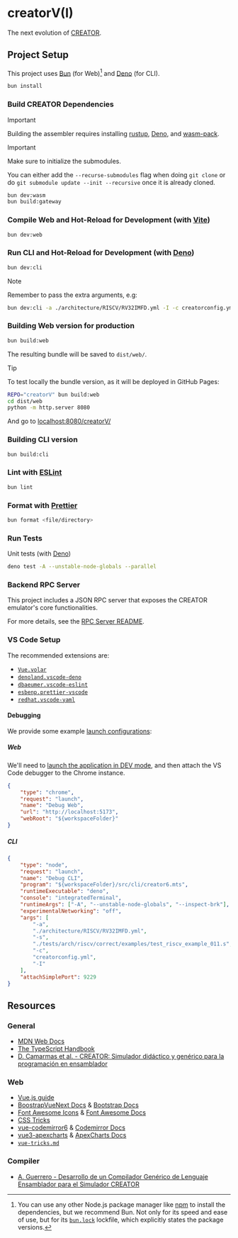 # creatorV(I)

The next evolution of [CREATOR](https://github.com/creatorsim/creator/).


## Project Setup

This project uses [Bun](https://bun.sh) (for Web)[^1] and
[Deno](https://deno.com/) (for CLI).

[^1]: You can use any other Node.js package manager like
[npm](https://www.npmjs.com/) to install the dependencies, but we recommend Bun.
Not only for its speed and ease of use, but for its [`bun.lock`](bun.lock)
lockfile, which explicitly states the package versions.

```sh
bun install
```

### Build CREATOR Dependencies

> [!IMPORTANT]
> Building the assembler requires installing [rustup](https://rustup.rs/),
> [Deno](https://deno.com/), and [wasm-pack](https://drager.github.io/wasm-pack/).

> [!IMPORTANT]
> Make sure to initialize the submodules.
> 
> You can either add the `--recurse-submodules` flag when doing `git clone` or
> do `git submodule update --init --recursive` once it is already cloned.

```sh
bun dev:wasm
bun build:gateway
```

### Compile Web and Hot-Reload for Development (with [Vite](https://vite.dev/))
```sh
bun dev:web
```

### Run CLI and Hot-Reload for Development (with [Deno](https://deno.com/))
```sh
bun dev:cli
```

> [!NOTE]
> Remember to pass the extra arguments, e.g:
> ```sh
> bun dev:cli -a ./architecture/RISCV/RV32IMFD.yml -I -c creatorconfig.yml
> ```

### Building Web version for production
```sh
bun build:web
```

The resulting bundle will be saved to `dist/web/`.

> [!TIP]
> To test locally the bundle version, as it will be deployed in GitHub Pages:
> ```bash
> REPO="creatorV" bun build:web
> cd dist/web
> python -m http.server 8080
> ```
> And go to [localhost:8080/creatorV/](https://localhost:8080/creatorV/)

<!--
TODO: when the code is type-safe, replace build:web to:
```
"build:web": "run-p type-check \"build-only {@}\" --",
"build-only": "vite build",
```
-->

### Building CLI version
```sh
bun build:cli
```

### Lint with [ESLint](https://eslint.org/)

```sh
bun lint
```

### Format with [Prettier](https://prettier.io/)

```sh
bun format <file/directory>
```

### Run Tests
Unit tests (with [Deno](https://deno.com/))
```sh
deno test -A --unstable-node-globals --parallel
```


### Backend RPC Server

This project includes a JSON RPC server that exposes the CREATOR emulator's core functionalities.

For more details, see the [RPC Server README](src/rpc/README.md).


### VS Code Setup
The recommended extensions are:
- [`Vue.volar`](https://marketplace.visualstudio.com/items?itemName=Vue.volar)
- [`denoland.vscode-deno`](https://marketplace.visualstudio.com/items?itemName=denoland.vscode-deno)
- [`dbaeumer.vscode-eslint`](https://marketplace.visualstudio.com/items?itemName=dbaeumer.vscode-eslint)
- [`esbenp.prettier-vscode`](https://marketplace.visualstudio.com/items?itemName=esbenp.prettier-vscode)
- [`redhat.vscode-yaml`](https://marketplace.visualstudio.com/items?itemName=redhat.vscode-yaml)

#### Debugging
We provide some example [launch configurations](https://code.visualstudio.com/docs/debugtest/debugging-configuration#_launch-configurations):

##### Web
We'll need to [launch the application in DEV mode](#compile-and-hot-reload-for-development), and then attach the VS Code debugger to the Chrome instance.
```json
{
    "type": "chrome",
    "request": "launch",
    "name": "Debug Web",
    "url": "http://localhost:5173",
    "webRoot": "${workspaceFolder}"
}
```

##### CLI
```json
{
    "type": "node",
    "request": "launch",
    "name": "Debug CLI",
    "program": "${workspaceFolder}/src/cli/creator6.mts",
    "runtimeExecutable": "deno",
    "console": "integratedTerminal",
    "runtimeArgs": ["-A", "--unstable-node-globals", "--inspect-brk"],
    "experimentalNetworking": "off",
    "args": [
        "-a",
        "./architecture/RISCV/RV32IMFD.yml",
        "-s",
        "./tests/arch/riscv/correct/examples/test_riscv_example_011.s",
        "-c",
        "creatorconfig.yml",
        "-I"
    ],
    "attachSimplePort": 9229
}
```


## Resources

### General
- [MDN Web Docs](https://developer.mozilla.org/)
- [The TypeScript Handbook](https://www.typescriptlang.org/docs/handbook/intro.html)
- [D. Camarmas et al. - CREATOR: Simulador didáctico y genérico para la programación en ensamblador](https://zenodo.org/records/5130302)


### Web
- [Vue.js guide](https://vuejs.org/guide/)
- [BoostrapVueNext Docs](https://bootstrap-vue-next.github.io/bootstrap-vue-next/) & [Bootstrap Docs](https://getbootstrap.com/docs/)
- [Font Awesome Icons](https://fontawesome.com/search?ic=free) & [Font Awesome Docs](https://docs.fontawesome.com/)
- [CSS Tricks](https://css-tricks.com/)
- [vue-codemirror6](https://github.com/logue/vue-codemirror6) & [Codemirror Docs](https://codemirror.net/docs/)
- [vue3-apexcharts](https://github.com/apexcharts/vue3-apexcharts) & [ApexCharts Docs](https://apexcharts.com/docs)
- [`vue-tricks.md`](docs/vue-tricks.md)


### Compiler
- [A. Guerrero - Desarrollo de un Compilador Genérico de Lenguaje Ensamblador para el Simulador CREATOR](https://github.com/ALVAROPING1/TFG)
